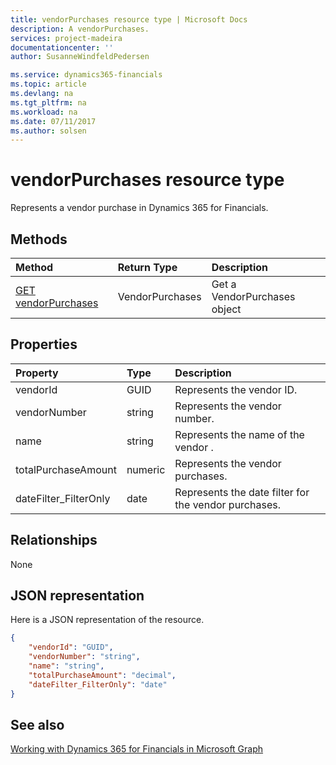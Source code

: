 ```yaml
---
title: vendorPurchases resource type | Microsoft Docs
description: A vendorPurchases.
services: project-madeira
documentationcenter: ''
author: SusanneWindfeldPedersen

ms.service: dynamics365-financials
ms.topic: article
ms.devlang: na
ms.tgt_pltfrm: na
ms.workload: na
ms.date: 07/11/2017
ms.author: solsen
---
```


# vendorPurchases resource type
Represents a vendor purchase in Dynamics 365 for Financials.

## Methods

| Method       | Return Type  |Description|
|:---------------|:--------|:----------|
|[GET vendorPurchases](../api/dynamics_get_vendorpurchases.md)|VendorPurchases|Get a VendorPurchases object|

## Properties
| Property	   | Type	|Description|
|:---------------|:--------|:----------|
|vendorId|GUID|Represents the vendor ID.|
|vendorNumber|string|Represents the vendor number.|
|name|string|Represents the name of the vendor .|
|totalPurchaseAmount|numeric|Represents the vendor purchases.|
|dateFilter_FilterOnly|date|Represents the date filter for the vendor purchases.|


## Relationships
None

## JSON representation

Here is a JSON representation of the resource.


```json
{
    "vendorId": "GUID",
    "vendorNumber": "string",
    "name": "string",
    "totalPurchaseAmount": "decimal",
    "dateFilter_FilterOnly": "date"
}

```
## See also  
[Working with Dynamics 365 for Financials in Microsoft Graph](../resources/dynamics_overview.md)  
